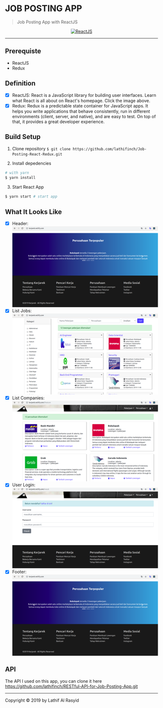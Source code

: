 # JOB POSTING APP

> Job Posting App with ReactJS

<p align="center">
  <a href="https://reactjs.org/">
    <img title="ReactJS" src="https://cdn.worldvectorlogo.com/logos/react.svg">
  </a>
</p>

---

## Prerequiste

- ReactJS
- Redux

## Definition

- [x] ReactJS: React is a JavaScript library for building user interfaces. Learn what React is all about on React's homepage. Click the image above.
- [x] Redux: Redux is a predictable state container for JavaScript apps. It helps you write applications that behave consistently, run in different environments (client, server, and native), and are easy to test. On top of that, it provides a great developer experience.

## Build Setup

1. Clone repository
   `$ git clone https://github.com/lathifinch/Job-Posting-React-Redux.git`

2. Install depedencies

```bash
# with yarn
$ yarn install
```

3. Start React App

```bash
$ yarn start # start app
```

## What It Looks Like

- [x] Header:
![header](https://github.com/lathifinch/Job-Posting-React-Redux/blob/master/images/footer.png)
- [x] List Jobs:
![listjob](https://github.com/lathifinch/Job-Posting-React-Redux/blob/master/images/listjob.png)
- [x] List Companies:
![listcom](https://github.com/lathifinch/Job-Posting-React-Redux/blob/master/images/listcom.png)
- [x] User Login:
![login](https://github.com/lathifinch/Job-Posting-React-Redux/blob/master/images/login.png)
- [x] Footer:
![footer](https://github.com/lathifinch/Job-Posting-React-Redux/blob/master/images/footer.png)

## API

The API I used on this app, you can clone it here https://github.com/lathifinch/RESTful-API-for-Job-Posting-App.git

---

Copyright © 2019 by Lathif Al Rasyid


